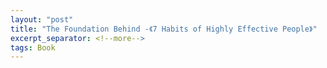 ```yaml
---
layout: "post"
title: "The Foundation Behind -《7 Habits of Highly Effective People》"
excerpt_separator: <!--more-->
tags: Book
---
```

